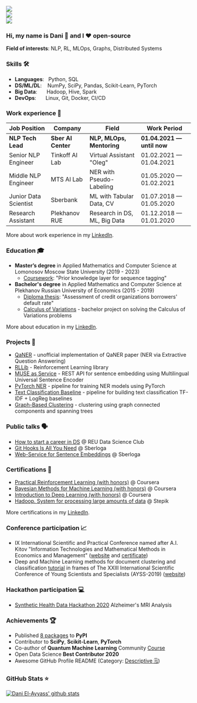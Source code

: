 ![](https://komarev.com/ghpvc/?username=dayyass&color=36b812)<br>
![](https://img.shields.io/github/followers/dayyass?style=social)<br>
![](https://img.shields.io/github/stars/dayyass?style=social)<br>

### Hi, my name is Dani 👋 and I ❤️ open-source

**Field of interests**: NLP, RL, MLOps, Graphs, Distributed Systems

### Skills 🛠️
- **Languages**: &nbsp;       Python, SQL
- **DS/ML/DL**: &nbsp;&nbsp;  NumPy, SciPy, Pandas, Scikit-Learn, PyTorch
- **Big Data**:  &emsp;&nbsp; Hadoop, Hive, Spark
- **DevOps**:  &ensp;&nbsp;   Linux, Git, Docker, CI/CD

### Work experience 👔
| Job Position          | Company               | Field                           | Work Period                |
| --------------------- | --------------------- | ------------------------------- | -------------------------- |
| **NLP Tech Lead**     | **Sber AI Сenter**    | **NLP, MLOps, Mentoring**       | **01.04.2021 — until now** |
| Senior NLP Engineer   | Tinkoff AI Lab        | Virtual Assistant "Oleg"        | 01.02.2021 — 01.04.2021    |
| Middle NLP Engineer   | MTS AI Lab            | NER with Pseudo-Labeling        | 01.05.2020 — 01.02.2021    |
| Junior Data Scientist | Sberbank              | ML with Tabular Data, CV        | 01.07.2018 — 01.05.2020    |
| Research Assistant    | Plekhanov RUE         | Research in DS, ML, Big Data    | 01.12.2018 — 01.01.2020    |

More about work experience in my [LinkedIn](https://www.linkedin.com/in/dayyass/).

### Education 🎓
- **Master’s degree** in Applied Mathematics and Computer Science at Lomonosov Moscow State University (2019 - 2023)
  - [Coursework](https://github.com/dayyass/prior-knowledge-layer-for-sequence-tagging): "Prior knowledge layer for sequence tagging"
- **Bachelor's degree** in Applied Mathematics and Computer Science at Plekhanov Russian University of Economics (2015 - 2019)
  - [Diploma thesis](https://github.com/dayyass/bachelor-diploma): "Assessment of credit organizations borrowers' default rate"
  - [Calculus of Variations](https://github.com/dayyass/calculus-of-variations) - bachelor project on solving the Calculus of Variations problems

More about education in my [LinkedIn](https://www.linkedin.com/in/dayyass/).

### Projects 🐾
- [QaNER](https://github.com/dayyass/QaNER) - unofficial implementation of QaNER paper (NER via Extractive Question Answering)
- [RLLib](https://github.com/dayyass/rllib) - Reinforcement Learning library
- [MUSE as Service](https://github.com/dayyass/muse-as-service) - REST API for sentence embedding using Multilingual Universal Sentence Encoder
- [PyTorch NER](https://github.com/dayyass/pytorch-ner) - pipeline for training NER models using PyTorch
- [Text Classification Baseline](https://github.com/dayyass/text-classification-baseline) - pipeline for building text classification TF-IDF + LogReg baselines
- [Graph-Based Clustering](https://github.com/dayyass/graph-based-clustering) - clustering using graph connected components and spanning trees

### Public talks 🗣️
- [How to start a career in DS](https://youtu.be/_YrX25CpJWs) @ REU Data Science Club
- [Git Hooks Is All You Need](https://youtu.be/92OMAtdVIAs) @ Sberloga
- [Web-Service for Sentence Embeddings](https://youtu.be/ZayiaA84oXg) @ Sberloga

### Certifications 📜
- [Practical Reinforcement Learning (with honors)](https://www.coursera.org/account/accomplishments/certificate/AUVVSHZFH7XZ) @ Coursera
- [Bayesian Methods for Machine Learning (with honors)](https://www.coursera.org/account/accomplishments/certificate/5R62SGB3G6GF) @ Coursera
- [Introduction to Deep Learning (with honors)](https://www.coursera.org/account/accomplishments/certificate/D4VMH74AJHHK) @ Coursera
- [Hadoop. System for processing large amounts of data](https://stepik.org/cert/166893) @ Stepik

More certifications in my [LinkedIn](https://www.linkedin.com/in/dayyass/).

### Conference participation 📈
- IX International Scientific and Practical Conference named after A.I. Kitov "Information Technologies and Mathematical Methods in Economics and Management" ([website](https://it-mm.rea.ru/eng) and [certificate](https://it-mm.rea.ru/uploads/arhiv/2019/sertificat/299.pdf))
- Deep and Machine Learning methods for document clustering and classification [tutorial](https://indico-hlit.jinr.ru/event/146/overview) in frames of The XXIII International Scientific Conference of Young Scientists and Specialists (AYSS-2019) ([website](https://indico.jinr.ru/event/756/))

### Hackathon participation 💻
- [Synthetic Health Data Hackathon 2020](https://github.com/dayyass/synthetic_health_data_hackathon_2020) Alzheimer's MRI Analysis

### Achievements 🏆
- Published [8 packages](https://pypi.org/user/dayyass/) to **PyPI**
- Contributor to **SciPy**, **Scikit-Learn**, **PyTorch**
- Co-author of **Quantum Machine Learning** Community [Course](https://github.com/SemyonSinchenko/qmlcourse)
- Open Data Science **Best Contributor 2020**
- Awesome GitHub Profile README (Category: [Descriptive 🗒](https://github.com/abhisheknaiidu/awesome-github-profile-readme#descriptive-))

### GitHub Stats ⭐
[![Dani El-Ayyass' github stats](https://github-readme-stats.vercel.app/api?username=dayyass&show_icons=true)](https://github.com/anuraghazra/github-readme-stats)
